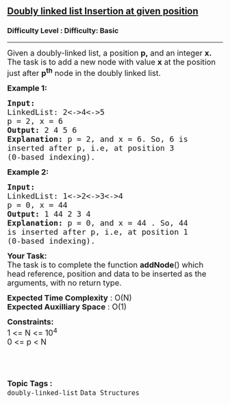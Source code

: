 <h2><a href="https://www.geeksforgeeks.org/problems/insert-a-node-in-doubly-linked-list/1?utm_source=youtube&utm_medium=collab_striver_ytdescription&utm_campaign=insert-a-node-in-doubly-linked-list">Doubly linked list Insertion at given position</a></h2><h3>Difficulty Level : Difficulty: Basic</h3><hr><div class="problems_problem_content__Xm_eO" style="user-select: auto;"><p style="user-select: auto;"><span style="font-size: 18px; user-select: auto;">Given a doubly-linked list, a&nbsp;position <strong style="user-select: auto;">p,</strong>&nbsp;and an integer <strong style="user-select: auto;">x.</strong> The task is to add a&nbsp;new node with value <strong style="user-select: auto;">x</strong> at the position just after <strong style="user-select: auto;">p<sup style="user-select: auto;">th</sup></strong> node&nbsp;in the doubly linked list.</span></p>
<p style="user-select: auto;"><span style="font-size: 18px; user-select: auto;"><strong style="user-select: auto;">Example 1:</strong></span></p>
<pre style="user-select: auto;"><span style="font-size: 18px; user-select: auto;"><strong style="user-select: auto;">Input:
</strong>LinkedList: 2&lt;-&gt;4&lt;-&gt;5
p = 2, x = 6 
<strong style="user-select: auto;">Output: </strong>2 4 5 6<strong style="user-select: auto;">
Explanation: </strong>p = 2, and x = 6. So, 6 is
inserted after p, i.e, at position 3
(0-based indexing).</span>
</pre>
<p style="user-select: auto;"><span style="font-size: 18px; user-select: auto;"><strong style="user-select: auto;">Example 2:</strong></span></p>
<pre style="user-select: auto;"><span style="font-size: 18px; user-select: auto;"><strong style="user-select: auto;">Input:
</strong>LinkedList: 1&lt;-&gt;2&lt;-&gt;3&lt;-&gt;4
p = 0, x = 44
<strong style="user-select: auto;">Output: </strong>1 44 2 3 4<strong style="user-select: auto;">
Explanation: </strong>p = 0, and x = 44 . So, 44
is inserted after p, i.e, at position 1
(0-based indexing).</span></pre>
<p style="user-select: auto;"><span style="font-size: 18px; user-select: auto;"><strong style="user-select: auto;">Your Task:</strong><br style="user-select: auto;">The task is to complete the function <strong style="user-select: auto;">addNode</strong>() which head reference, position and data to be inserted as the arguments, with no return type.</span></p>
<p style="user-select: auto;"><span style="font-size: 18px; user-select: auto;"><strong style="user-select: auto;">Expected Time Complexity</strong> : O(N)<br style="user-select: auto;"><strong style="user-select: auto;">Expected Auxilliary Space</strong> : O(1)</span></p>
<p style="user-select: auto;"><span style="font-size: 18px; user-select: auto;"><strong style="user-select: auto;">Constraints:</strong><br style="user-select: auto;">1 &lt;= N &lt;= 10<sup style="user-select: auto;">4</sup><br style="user-select: auto;">0 &lt;= p &lt; N</span></p>
<p style="user-select: auto;">&nbsp;</p></div><br><p><span style=font-size:18px><strong>Topic Tags : </strong><br><code>doubly-linked-list</code>&nbsp;<code>Data Structures</code>&nbsp;